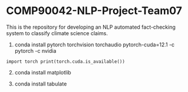 # COMP90042-NLP-Project-Team07
 This is the repository for developing an NLP automated fact-checking system to classify climate science claims. 

1. conda install pytorch torchvision torchaudio pytorch-cuda=12.1 -c pytorch -c nvidia

`` import torch
print(torch.cuda.is_available()) ``

2. conda install matplotlib

3. conda install tabulate
